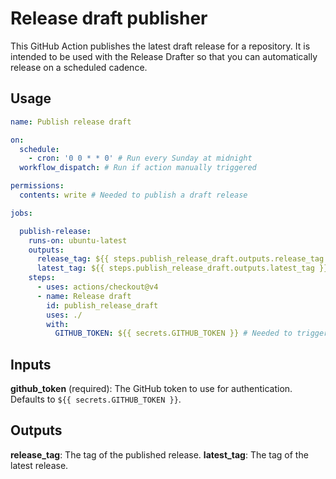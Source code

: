 # Release draft publisher

This GitHub Action publishes the latest draft release for a repository. It is intended to be used with the Release Drafter so that you can automatically release on a scheduled cadence.

## Usage

```yaml
name: Publish release draft

on:
  schedule:
    - cron: '0 0 * * 0' # Run every Sunday at midnight
  workflow_dispatch: # Run if action manually triggered

permissions:
  contents: write # Needed to publish a draft release

jobs:

  publish-release:
    runs-on: ubuntu-latest
    outputs:
      release_tag: ${{ steps.publish_release_draft.outputs.release_tag }}
      latest_tag: ${{ steps.publish_release_draft.outputs.latest_tag }}
    steps:
      - uses: actions/checkout@v4
      - name: Release draft
        id: publish_release_draft
        uses: ./
        with:
          GITHUB_TOKEN: ${{ secrets.GITHUB_TOKEN }} # Needed to trigger release workflow

```


## Inputs

**github_token** (required): The GitHub token to use for authentication. Defaults to `${{ secrets.GITHUB_TOKEN }}`.

## Outputs

**release_tag**: The tag of the published release.
**latest_tag**: The tag of the latest release.

